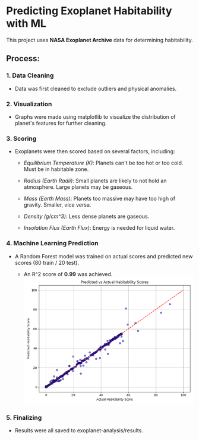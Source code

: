 # Predicting Exoplanet Habitability with ML

This project uses **NASA Exoplanet Archive** data for determining habitability.

## Process:

### 1. Data Cleaning

- Data was first cleaned to exclude outliers and physical anomalies.

### 2. Visualization

- Graphs were made using matplotlib to visualize the distribution of planet's features for further cleaning.

### 3. Scoring

- Exoplanets were then scored based on several factors, including:

    * *Equilibrium Temperature (K)*: Planets can't be too hot or too cold. Must be in habitable zone.

    * *Radius (Earth Radii)*: Small planets are likely to not hold an atmosphere. Large planets may be gaseous.

    * *Mass (Earth Mass)*: Planets too massive may have too high of gravity. Smaller, vice versa.

    * *Density (g/cm^3)*: Less dense planets are gaseous.

    * *Insolation Flux (Earth Flux)*: Energy is needed for liquid water.

### 4. Machine Learning Prediction

- A Random Forest model was trained on actual scores and predicted new scores (80 train / 20 test).

    * An R^2 score of **0.99** was achieved.
    ![Predicted vs Actual Scores](results/predicted_vs_actual.png)

### 5. Finalizing
- Results were all saved to exoplanet-analysis/results.